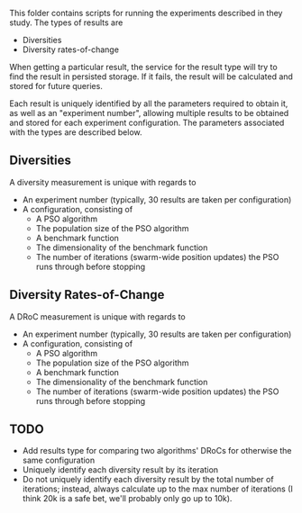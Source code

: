 This folder contains scripts for running the experiments described in they study. The types of results are

- Diversities
- Diversity rates-of-change

When getting a particular result, the service for the result type will try to find the result in persisted storage. If it fails, the result will be calculated and stored for future queries.

Each result is uniquely identified by all the parameters required to obtain it, as well as an "experiment number", allowing multiple results to be obtained and stored for each experiment configuration. The parameters associated with the types are described below.

## Diversities

A diversity measurement is unique with regards to

- An experiment number (typically, 30 results are taken per configuration)
- A configuration, consisting of
    - A PSO algorithm
    - The population size of the PSO algorithm
    - A benchmark function
    - The dimensionality of the benchmark function
    - The number of iterations (swarm-wide position updates) the PSO runs through before stopping

## Diversity Rates-of-Change

A DRoC measurement is unique with regards to

- An experiment number (typically, 30 results are taken per configuration)
- A configuration, consisting of
    - A PSO algorithm
    - The population size of the PSO algorithm
    - A benchmark function
    - The dimensionality of the benchmark function
    - The number of iterations (swarm-wide position updates) the PSO runs through before stopping

## TODO

- Add results type for comparing two algorithms' DRoCs for otherwise the same configuration
- Uniquely identify each diversity result by its iteration
- Do not uniquely identify each diversity result by the total number of iterations; instead, always calculate up to the max number of iterations (I think 20k is a safe bet, we'll probably only go up to 10k).